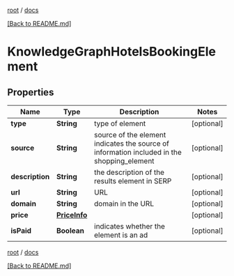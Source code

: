 [root](./../ "root") / [docs](./ "docs")

[[Back to README.md]](./../README.md "[Back to README.md]")

# KnowledgeGraphHotelsBookingElement

## Properties

| Name | Type | Description | Notes |
|------------ | ------------- | ------------- | -------------|
|**type** | **String** | type of element |  [optional] |
|**source** | **String** | source of the element indicates the source of information included in the shopping_element |  [optional] |
|**description** | **String** | the description of the results element in SERP |  [optional] |
|**url** | **String** | URL |  [optional] |
|**domain** | **String** | domain in the URL |  [optional] |
|**price** | [**PriceInfo**](PriceInfo.md) |  |  [optional] |
|**isPaid** | **Boolean** | indicates whether the element is an ad |  [optional] |

[root](./../ "root") / [docs](./ "docs")

[[Back to README.md]](./../README.md "[Back to README.md]")